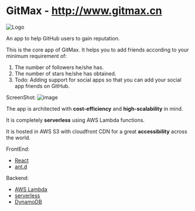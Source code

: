 # GitMax - http://www.gitmax.cn

![Logo](https://cloud.githubusercontent.com/assets/9557418/21736215/e0419284-d423-11e6-9720-df7750631c69.png)

An app to help GitHub users to gain reputation. 

This is the core app of GitMax. It helps you to add friends according to your minimum requirement of:

1. The number of followers he/she has.
2. The number of stars he/she has obtained.
3. Todo: Adding support for social apps so that you can add your social app friends on GitHub.

ScreenShot:
![image](https://cloud.githubusercontent.com/assets/9557418/21736200/c8689824-d423-11e6-9660-e12f9a8306f9.png)

The app is architected with **cost-efficiency** and **high-scalability** in mind. 

It is completely **serverless** using AWS Lambda functions. 

It is hosted in AWS S3 with cloudfront CDN for a great **accessibility** across the world. 

FrontEnd: 
* [React](https://facebook.github.io/react/)
* [ant.d](https://ant.design/) 

Backend:
* [AWS Lambda](https://aws.amazon.com/lambda/) 
* [serverless](https://serverless.com/)
* [DynamoDB](https://aws.amazon.com/dynamodb/?nc2=h_m1)


